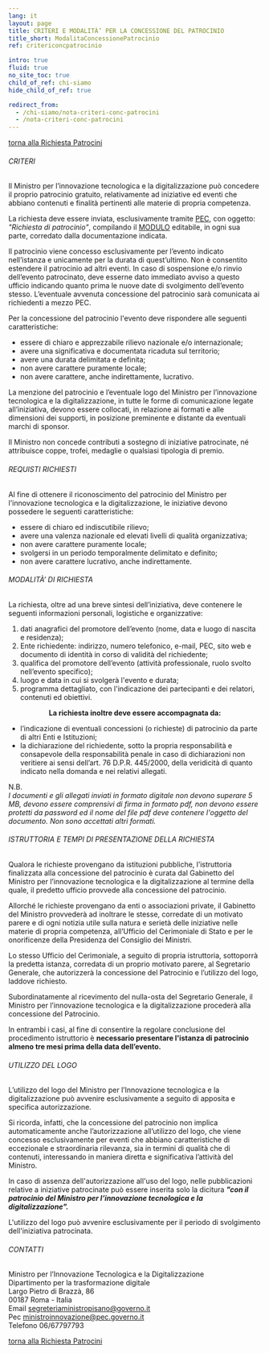 ```yaml
---
lang: it
layout: page
title: CRITERI E MODALITÀ’ PER LA CONCESSIONE DEL PATROCINIO
title_short: ModalitaConcessionePatrocinio
ref: critericoncpatrocinio

intro: true
fluid: true
no_site_toc: true
child_of_ref: chi-siamo
hide_child_of_ref: true

redirect_from:
  - /chi-siamo/nota-criteri-conc-patrocini
  - /nota-criteri-conc-patrocini
---
```

<div class="container indagineCovid19_container">
    <p>
        <a href="/it/chi-siamo/patrocini">torna alla Richiesta Patrocini</a>
    </p>
    <div class="row indagineCovid19_box-noBorder">
        <div class="col-12 col-lg-10">
        <h6 class="h6Centered">CRITERI</h6>
            <p>
                Il Ministro per l’innovazione tecnologica e la digitalizzazione può concedere il proprio patrocinio gratuito, relativamente ad iniziative ed eventi che abbiano contenuti e finalità pertinenti alle materie di propria competenza.  
            </p>
            <p>
                La richiesta deve essere inviata, esclusivamente tramite <a href="mailto:ministroinnovazione@pec.governo.it" target="_blank">PEC</a>, con oggetto: <i>"Richiesta di patrocinio"</i>, compilando il <a href="/assets/docs/patrocini/ModuloPatrocini.pdf" target="_blank">MODULO</a> editabile, in ogni sua parte, corredato dalla documentazione indicata.  
            </p>
            <p>
                Il patrocinio viene concesso esclusivamente per l’evento indicato nell’istanza e unicamente per la durata di quest’ultimo. Non è consentito estendere il patrocinio ad altri eventi. In caso di sospensione e/o rinvio dell’evento patrocinato, deve esserne dato immediato avviso a questo ufficio indicando quanto prima le nuove date di svolgimento dell’evento stesso. L’eventuale avvenuta concessione del patrocinio sarà comunicata ai richiedenti a mezzo PEC.  
            </p>
            <p>
                Per la concessione del patrocinio l'evento deve rispondere alle seguenti caratteristiche:
                <ul>
                    <li>essere di chiaro e apprezzabile rilievo nazionale e/o internazionale;</li>
                    <li>avere una significativa e documentata ricaduta sul territorio;</li>
                    <li>avere una durata delimitata e definita;</li>
                    <li>non avere carattere puramente locale;</li>
                    <li>non avere carattere, anche indirettamente, lucrativo.</li>
                </ul>
            </p>
            <p>
                La menzione del patrocinio e l’eventuale logo del Ministro per l’innovazione tecnologica e la digitalizzazione, in tutte le forme di comunicazione legate all’iniziativa, devono essere collocati, in relazione ai formati e alle dimensioni dei supporti, in posizione preminente e distante da eventuali marchi di sponsor.
            </p>
            <p>
                Il Ministro non concede contributi a sostegno di iniziative patrocinate, né attribuisce coppe, trofei, medaglie o qualsiasi tipologia di premio.
            </p>
        </div>
    </div>
    <div class="row indagineCovid19_box-noBorder">
        <div class="col-12 col-lg-10">
            <h6 class="h6Centered">REQUISTI RICHIESTI</h6>
            <p>
                Al fine di ottenere il riconoscimento del patrocinio del Ministro per l'innovazione tecnologica e la digitalizzazione, le iniziative devono possedere le seguenti caratteristiche:
                <ul>
                    <li>essere di chiaro ed indiscutibile rilievo;</li>
                    <li>avere una valenza nazionale ed elevati livelli di qualità organizzativa;</li>
                    <li>non avere carattere puramente locale;</li>
                    <li>svolgersi in un periodo temporalmente delimitato e definito;</li>
                    <li>non avere carattere lucrativo, anche indirettamente.</li>
                </ul>
            </p>
        </div>
    </div>
    <div class="row indagineCovid19_box-noBorder">
        <div class="col-12 col-lg-10">
            <h6 class="h6Centered">MODALITÀ’ DI RICHIESTA</h6>
            <p>
                La richiesta, oltre ad una breve sintesi dell’iniziativa, deve contenere le seguenti informazioni personali, logistiche e organizzative:
                <ol>
                    <li>dati anagrafici del promotore dell’evento (nome, data e luogo di nascita e residenza);</li>
                    <li>Ente richiedente: indirizzo, numero telefonico, e-mail, PEC, sito web e documento di identità in corso di validità del richiedente;</li>
                    <li>qualifica del promotore dell’evento (attività professionale, ruolo svolto nell’evento specifico);</li>
                    <li>luogo e data in cui si svolgerà l'evento e durata;</li>
                    <li>programma dettagliato, con l'indicazione dei partecipanti e dei relatori, contenuti ed obiettivi.</li>
                </ol>
                <center><b>La richiesta inoltre deve essere accompagnata da:</b></center>
                <ul>
                    <li>l’indicazione di eventuali concessioni (o richieste) di patrocinio da parte di altri Enti e Istituzioni;</li>
                    <li>la dichiarazione del richiedente, sotto la propria responsabilità e consapevole della responsabilità penale in caso di dichiarazioni non veritiere ai sensi dell’art. 76 D.P.R. 445/2000, della veridicità di quanto indicato nella domanda e nei relativi allegati.</li>
                </ul>
            <div>N.B.</div>
            <i>
                I documenti e gli allegati inviati in formato digitale non devono superare 5 MB, devono essere comprensivi di firma in formato pdf, non devono essere protetti da password ed il nome del file pdf deve contenere l'oggetto del documento. Non sono accettati altri formati.
            </i>
            </p>
        </div>
    </div>
    <div class="row indagineCovid19_box-noBorder">
        <div class="col-12 col-lg-10">
            <h6 class="h6Centered">ISTRUTTORIA E TEMPI DI PRESENTAZIONE DELLA RICHIESTA</h6>
            <p>
                Qualora le richieste provengano da istituzioni pubbliche, l’istruttoria finalizzata alla concessione del patrocinio è curata dal Gabinetto del Ministro per l’innovazione tecnologica e la digitalizzazione al termine della quale, il predetto ufficio provvede alla concessione del patrocinio.
            </p>
            <p>
                Allorché le richieste provengano da enti o associazioni private, il Gabinetto del Ministro provvederà ad inoltrare le stesse, corredate di un motivato parere e di ogni notizia utile sulla natura e serietà delle iniziative nelle materie di propria competenza, all’Ufficio del Cerimoniale di Stato e per le onorificenze della Presidenza del Consiglio dei Ministri.
            </p>
            <p>
                Lo stesso Ufficio del Cerimoniale, a seguito di propria istruttoria, sottoporrà la predetta istanza, corredata di un proprio motivato parere, al Segretario Generale, che autorizzerà la concessione del Patrocinio e l’utilizzo del logo, laddove richiesto.
            </p>
            <p>
                Subordinatamente al ricevimento del nulla-osta del Segretario Generale, il Ministro per l’innovazione tecnologica e la digitalizzazione procederà alla concessione del Patrocinio.
            </p>
            <p>
                In entrambi i casi, al fine di consentire la regolare conclusione del procedimento istruttorio è <b>necessario presentare l'istanza di patrocinio almeno tre mesi prima della data dell’evento.</b>
            </p>
        </div>
    </div>
    <div class="row indagineCovid19_box-noBorder">
        <div class="col-12 col-lg-10">
            <h6 class="h6Centered">UTILIZZO DEL LOGO</h6>
            <p>
                L’utilizzo del logo del Ministro per l’Innovazione tecnologica e la digitalizzazione può avvenire esclusivamente a seguito di apposita e specifica autorizzazione.
            </p>
            <p>
                Si ricorda, infatti, che la concessione del patrocinio non implica automaticamente anche l’autorizzazione all’utilizzo del logo, che viene concesso esclusivamente per eventi che abbiano caratteristiche di eccezionale e straordinaria rilevanza, sia in termini di qualità che di contenuti, interessando in maniera diretta e significativa l’attività del Ministro.
            </p>
            <p>
                In caso di assenza dell'autorizzazione all'uso del logo, nelle pubblicazioni relative a iniziative patrocinate può essere inserita solo la dicitura <b><i>"con il patrocinio del Ministro per l’innovazione tecnologica e la digitalizzazione".</i></b>
            </p>
            <p>
                L'utilizzo del logo può avvenire esclusivamente per il periodo di svolgimento dell'iniziativa patrocinata.
            </p>
        </div>
    </div>
    <div class="row indagineCovid19_box-noBorder">
        <div class="col-12 col-lg-10">
            <h6>CONTATTI</h6>
            <p>
                Ministro per l’Innovazione Tecnologica e la Digitalizzazione<br />
                Dipartimento per la trasformazione digitale<br />
                Largo Pietro di Brazzà, 86<br />
                00187 Roma - Italia<br />
                Email <a href="mailto:segreteriaministropisano@governo.it">segreteriaministropisano@governo.it</a><br />
                Pec <a href="mailto:ministroinnovazione@pec.governo.it">ministroinnovazione@pec.governo.it</a><br />
                Telefono 06/67797793<br />
            </p>
        </div>
    </div>
    <p>
        <a href="/it/chi-siamo/patrocini">torna alla Richiesta Patrocini</a>
    </p>
</div>




